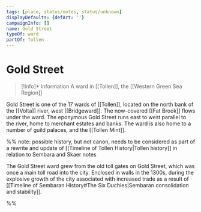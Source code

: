 ```yaml
---
tags: [place, status/notes, status/unknown]
displayDefaults: {defArt: ''}
campaignInfo: []
name: Gold Street
typeOf: ward
partOf: Tollen
---
```

# Gold Street
>[!info]+ Information
> A  ward in [[Tollen]], the [[Western Green Sea Region]]

Gold Street is one of the 17 wards of [[Tollen]], located on the north bank of the [[Volta]] river, west [[Bridgeward]]. The now-covered [[Fat Brook]] flows under the ward. The eponymous Gold Street runs east to west parallel to the river, home to merchant estates and banks. The ward is also home to a number of guild palaces, and the [[Tollen Mint]]. 

%% note: possible history, but not canon, needs to be considered as part of a rewrite and update of [[Timeline of Tollen History|Tollen history]] in relation to Sembara and Skaer notes

The Gold Street ward grew from the old toll gates on Gold Street, which was once a main toll road into the city. Enclosed in walls in the 1300s, during the explosive growth of the city associated with increased trade as a result of [[Timeline of Sembaran History#The Six Duchies|Sembaran consolidation and stability]].

%%
